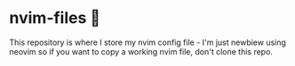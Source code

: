 # nvim-files 🎉

This repository is where I store my nvim config file - I'm just newbiew using neovim so if you want to copy a working nvim file, don't clone this repo.
